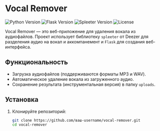 # Vocal Remover

![Python Version](https://img.shields.io/badge/python-3.8%20%7C%203.9%20%7C%203.10-blue)
![Flask Version](https://img.shields.io/badge/Flask-2.3.2-green)
![Spleeter Version](https://img.shields.io/badge/Spleeter-2.4.0-orange)
![License](https://img.shields.io/badge/license-MIT-brightgreen)

Vocal Remover — это веб-приложение для удаления вокала из аудиофайлов. Проект использует библиотеку `spleeter` от Deezer для разделения аудио на вокал и аккомпанемент и `Flask` для создания веб-интерфейса.

## Функциональность

- Загрузка аудиофайлов (поддерживаются форматы MP3 и WAV).
- Автоматическое удаление вокала из загруженного аудио.
- Сохранение результата (инструментальная версия) в папку `uploads`.

## Установка

1. Клонируйте репозиторий:
   ```bash
   git clone https://github.com/ваш-username/vocal-remover.git
   cd vocal-remover

